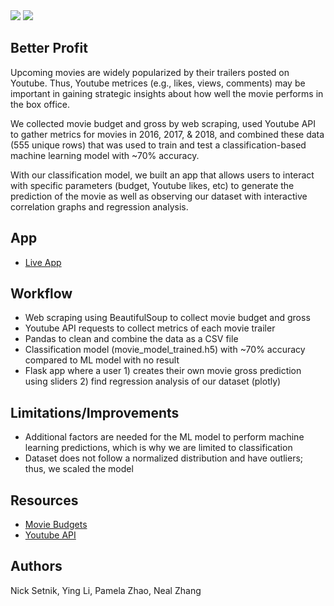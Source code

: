 <img src="https://github.com/nsetnik0703/bettr-profit/blob/master/static/images/REMEBanner.png?raw=true"> 

<img src="https://github.com/nsetnik0703/bettr-profit/blob/master/static/images/REMEBanner2.png?raw=true"> 

## Better Profit 
Upcoming movies are widely popularized by their trailers posted on Youtube. Thus, Youtube metrices (e.g., likes, views, comments) may be important in gaining strategic insights about how well the movie performs in the box office. 

We collected movie budget and gross by web scraping, used Youtube API to gather metrics for movies in 2016, 2017, & 2018, and combined these data (555 unique rows) that was used to train and test a classification-based machine learning model with ~70% accuracy. 

With our classification model, we built an app that allows users to interact with specific parameters (budget, Youtube likes, etc) to generate the prediction of the movie as well as observing our dataset with interactive correlation graphs and regression analysis. 

## App 
- [Live App](http://bettr-profit.herokuapp.com/)

## Workflow
- Web scraping using BeautifulSoup to collect movie budget and gross 
- Youtube API requests to collect metrics of each movie trailer 
- Pandas to clean and combine the data as a CSV file
- Classification model (movie_model_trained.h5) with ~70% accuracy compared to ML model with no result
- Flask app where a user 1) creates their own movie gross prediction using sliders 2) find regression analysis of our dataset (plotly)

## Limitations/Improvements
- Additional factors are needed for the ML model to perform machine learning predictions, which is why we are limited to classification
- Dataset does not follow a normalized distribution and have outliers; thus, we scaled the model

## Resources 
- [Movie Budgets](https://www.the-numbers.com/movie/budgets)
- [Youtube API](https://developers.google.com/youtube/]) 

## Authors 
Nick Setnik, Ying Li, Pamela Zhao, Neal Zhang

